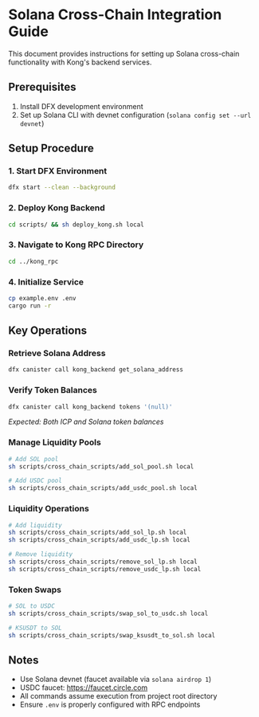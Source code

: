 # Solana Cross-Chain Integration Guide

This document provides instructions for setting up Solana cross-chain functionality with Kong's backend services.

## Prerequisites
1. Install DFX development environment
2. Set up Solana CLI with devnet configuration (`solana config set --url devnet`)

## Setup Procedure

### 1. Start DFX Environment
```sh
dfx start --clean --background
```

### 2. Deploy Kong Backend
```sh
cd scripts/ && sh deploy_kong.sh local
```

### 3. Navigate to Kong RPC Directory
```sh
cd ../kong_rpc
```

### 4. Initialize Service
```sh
cp example.env .env
cargo run -r
```

## Key Operations

### Retrieve Solana Address
```sh
dfx canister call kong_backend get_solana_address
```

### Verify Token Balances
```sh
dfx canister call kong_backend tokens '(null)'
```
*Expected: Both ICP and Solana token balances*

### Manage Liquidity Pools
```sh
# Add SOL pool
sh scripts/cross_chain_scripts/add_sol_pool.sh local

# Add USDC pool
sh scripts/cross_chain_scripts/add_usdc_pool.sh local
```

### Liquidity Operations
```sh
# Add liquidity
sh scripts/cross_chain_scripts/add_sol_lp.sh local
sh scripts/cross_chain_scripts/add_usdc_lp.sh local

# Remove liquidity
sh scripts/cross_chain_scripts/remove_sol_lp.sh local
sh scripts/cross_chain_scripts/remove_usdc_lp.sh local
```

### Token Swaps
```sh
# SOL to USDC
sh scripts/cross_chain_scripts/swap_sol_to_usdc.sh local

# KSUSDT to SOL
sh scripts/cross_chain_scripts/swap_ksusdt_to_sol.sh local
```

## Notes
- Use Solana devnet (faucet available via `solana airdrop 1`)
- USDC faucet: https://faucet.circle.com
- All commands assume execution from project root directory
- Ensure `.env` is properly configured with RPC endpoints